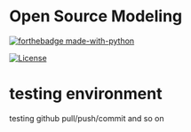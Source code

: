 # Open Source Modeling
[![forthebadge made-with-python](http://ForTheBadge.com/images/badges/made-with-python.svg)](https://www.python.org/)

[![License](https://img.shields.io/badge/License-Apache%202.0-blue.svg)](https://opensource.org/licenses/Apache-2.0)
# testing environment
testing github pull/push/commit and so on
